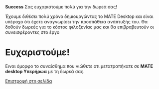 <!--
.. title: Επιτυχής δωρεά
.. slug: donation-completed
.. date: 2014-11-04 22:23:23
.. tags: 
.. link: 
.. description:
-->

<div class="alert alert-success"><strong>Success</strong> Σας ευχαριστούμε πολύ για την δωρεά σας!</div>

Έχουμε διθέσει πολύ χρόνο δημιουργώντας το MATE Desktop και είναι υπέροχο ότι έχετε αναγνωρίσει την προσπάθεια ανάπτυξής του.
Θα δοθούν δωρεές για το κόστος φιλοξενίας μας και θα επιβραβευτούν οι συνεισφέροντες στο έργο

<div class="bs-component">
    <div class="jumbotron">
        <h1>Ευχαριστούμε!</h1>
        <p>Ειναι όμορφο το συναίσθημα που νιώθετε οτι μετατραπήκατε σε
        <b>MATE desktop Υπερήρωα</b> με τη δωρεά σας.</p>
        <a href="/" class="btn btn-primary btn-lg">Επιστροφή στη σελίδα</a>
        </p>
    </div>
</div>
